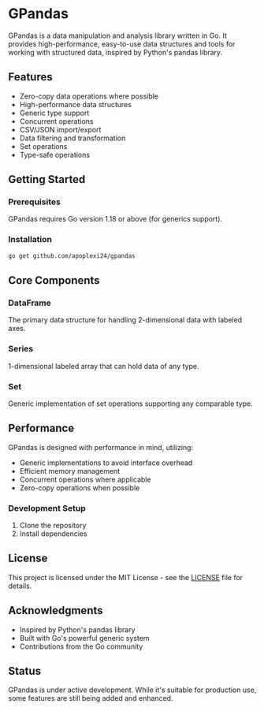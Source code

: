 # GPandas

GPandas is a data manipulation and analysis library written in Go. It provides high-performance, easy-to-use data structures and tools for working with structured data, inspired by Python's pandas library.

## Features

* Zero-copy data operations where possible
* High-performance data structures
* Generic type support
* Concurrent operations
* CSV/JSON import/export
* Data filtering and transformation
* Set operations
* Type-safe operations

## Getting Started

### Prerequisites

GPandas requires Go version 1.18 or above (for generics support).

### Installation

```bash
go get github.com/apoplexi24/gpandas
```

## Core Components

### DataFrame
The primary data structure for handling 2-dimensional data with labeled axes.

### Series
1-dimensional labeled array that can hold data of any type.

### Set
Generic implementation of set operations supporting any comparable type.

## Performance

GPandas is designed with performance in mind, utilizing:
- Generic implementations to avoid interface overhead
- Efficient memory management
- Concurrent operations where applicable
- Zero-copy operations when possible


### Development Setup

1. Clone the repository
2. Install dependencies

## License

This project is licensed under the MIT License - see the [LICENSE](LICENSE) file for details.

## Acknowledgments

- Inspired by Python's pandas library
- Built with Go's powerful generic system
- Contributions from the Go community

## Status

GPandas is under active development. While it's suitable for production use, some features are still being added and enhanced.